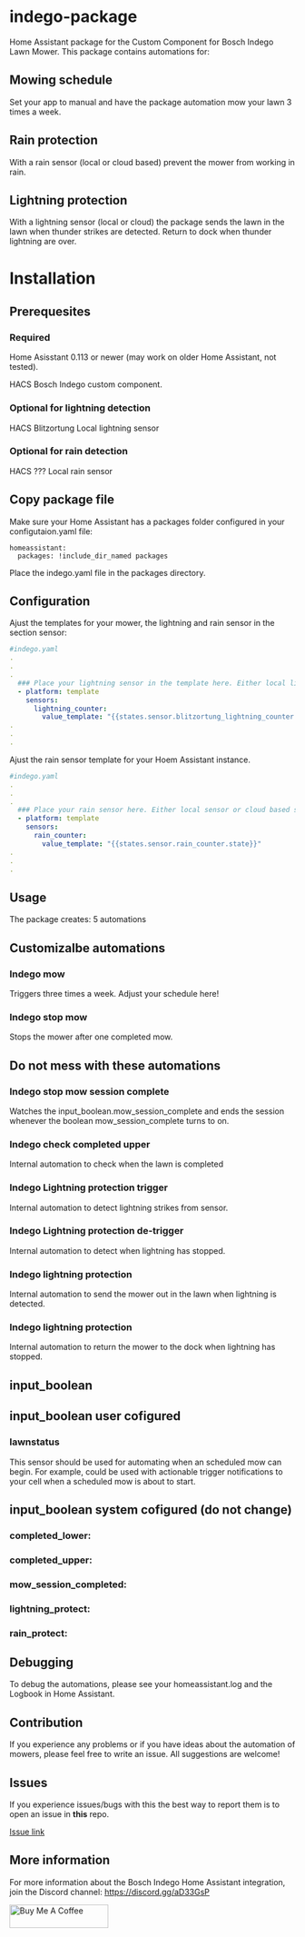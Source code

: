 # indego-package

Home Assistant package for the Custom Component for Bosch Indego Lawn Mower. This package contains automations for:
## Mowing schedule 
Set your app to manual and have the package automation mow your lawn 3 times a week.
## Rain protection
With a rain sensor (local or cloud based) prevent the mower from working in rain.
## Lightning protection
With a lightning sensor (local or cloud) the package sends the lawn in the lawn when thunder strikes are detected. Return to dock when thunder lightning are over.

# Installation

## Prerequesites
### Required
Home Asisstant 0.113 or newer (may work on older Home Assistant, not tested).

HACS Bosch Indego custom component.

### Optional for lightning detection
HACS Blitzortung
Local lightning sensor

### Optional for rain detection
HACS ???
Local rain sensor

## Copy package file
Make sure your Home Assistant has a packages folder configured in your configutaion.yaml file:

```
homeassistant:
  packages: !include_dir_named packages
```

Place the indego.yaml file in the packages directory.

## Configuration
Ajust the templates for your mower, the lightning and rain sensor in the section sensor:
``` yaml
#indego.yaml
.
.
.
  ### Place your lightning sensor in the template here. Either local lightning sensor or cloud based services.
  - platform: template
    sensors:
      lightning_counter:
        value_template: "{{states.sensor.blitzortung_lightning_counter.state}}"
.
.
.
```

Ajust the rain sensor template for your Hoem Assistant instance.
``` yaml
#indego.yaml
.
.
.
  ### Place your rain sensor here. Either local sensor or cloud based services.
  - platform: template
    sensors:
      rain_counter:
        value_template: "{{states.sensor.rain_counter.state}}"
.
.
.
```

## Usage
The package creates:
5 automations
## Customizalbe automations
### Indego mow
Triggers three times a week. Adjust your schedule here!
### Indego stop mow
Stops the mower after one completed mow.
## Do not mess with these automations
### Indego stop mow session complete
Watches the input_boolean.mow_session_complete and ends the session whenever the boolean mow_session_complete turns to on.
### Indego check completed upper
Internal automation to check when the lawn is completed
### Indego Lightning protection trigger
Internal automation to detect lightning strikes from sensor.
### Indego Lightning protection de-trigger
Internal automation to detect when lightning has stopped.
### Indego lightning protection
Internal automation to send the mower out in the lawn when lightning is detected.
### Indego lightning protection
Internal automation to return the mower to the dock when lightning has stopped.


## input_boolean
## input_boolean user cofigured
### lawnstatus
This sensor should be used for automating when an scheduled mow can begin. For example, could be used with actionable trigger notifications to your cell when a scheduled mow is about to start.
## input_boolean system cofigured (do not change)
### completed_lower:
### completed_upper:
### mow_session_completed:
### lightning_protect:
### rain_protect:

## Debugging
To debug the automations, please see your homeassistant.log and the Logbook in Home Assistant.

## Contribution
If you experience any problems or if you have ideas about the automation of mowers, please feel free to write an issue. All suggestions are welcome!

## Issues
If you experience issues/bugs with this the best way to report them is to open an issue in **this** repo.

[Issue link](https://github.com/jm-73/indego-package/issues)

## More information

For more information about the Bosch Indego Home Assistant integration, join the Discord channel:
https://discord.gg/aD33GsP

<a href="https://www.buymeacoffee.com/jm73" target="_blank"><img src="https://cdn.buymeacoffee.com/buttons/default-orange.png" alt="Buy Me A Coffee" height="41" width="174"></a>
